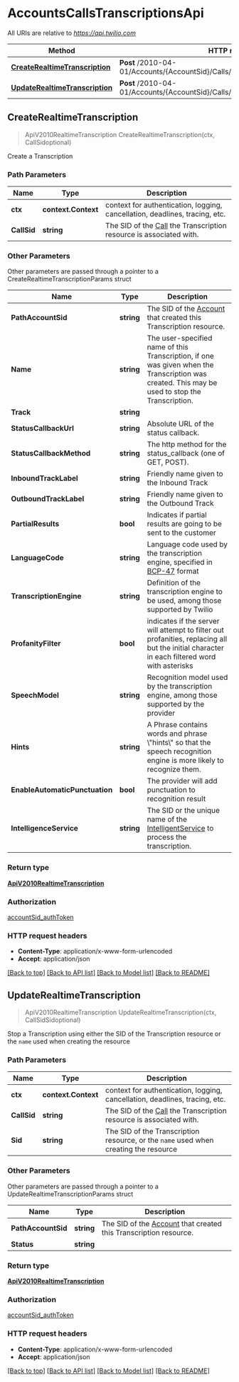 # AccountsCallsTranscriptionsApi

All URIs are relative to *https://api.twilio.com*

Method | HTTP request | Description
------------- | ------------- | -------------
[**CreateRealtimeTranscription**](AccountsCallsTranscriptionsApi.md#CreateRealtimeTranscription) | **Post** /2010-04-01/Accounts/{AccountSid}/Calls/{CallSid}/Transcriptions.json | 
[**UpdateRealtimeTranscription**](AccountsCallsTranscriptionsApi.md#UpdateRealtimeTranscription) | **Post** /2010-04-01/Accounts/{AccountSid}/Calls/{CallSid}/Transcriptions/{Sid}.json | 



## CreateRealtimeTranscription

> ApiV2010RealtimeTranscription CreateRealtimeTranscription(ctx, CallSidoptional)



Create a Transcription

### Path Parameters


Name | Type | Description
------------- | ------------- | -------------
**ctx** | **context.Context** | context for authentication, logging, cancellation, deadlines, tracing, etc.
**CallSid** | **string** | The SID of the [Call](https://www.twilio.com/docs/voice/api/call-resource) the Transcription resource is associated with.

### Other Parameters

Other parameters are passed through a pointer to a CreateRealtimeTranscriptionParams struct


Name | Type | Description
------------- | ------------- | -------------
**PathAccountSid** | **string** | The SID of the [Account](https://www.twilio.com/docs/iam/api/account) that created this Transcription resource.
**Name** | **string** | The user-specified name of this Transcription, if one was given when the Transcription was created. This may be used to stop the Transcription.
**Track** | **string** | 
**StatusCallbackUrl** | **string** | Absolute URL of the status callback.
**StatusCallbackMethod** | **string** | The http method for the status_callback (one of GET, POST).
**InboundTrackLabel** | **string** | Friendly name given to the Inbound Track
**OutboundTrackLabel** | **string** | Friendly name given to the Outbound Track
**PartialResults** | **bool** | Indicates if partial results are going to be sent to the customer
**LanguageCode** | **string** | Language code used by the transcription engine, specified in [BCP-47](https://www.rfc-editor.org/rfc/bcp/bcp47.txt) format
**TranscriptionEngine** | **string** | Definition of the transcription engine to be used, among those supported by Twilio
**ProfanityFilter** | **bool** | indicates if the server will attempt to filter out profanities, replacing all but the initial character in each filtered word with asterisks
**SpeechModel** | **string** | Recognition model used by the transcription engine, among those supported by the provider
**Hints** | **string** | A Phrase contains words and phrase \\\"hints\\\" so that the speech recognition engine is more likely to recognize them.
**EnableAutomaticPunctuation** | **bool** | The provider will add punctuation to recognition result
**IntelligenceService** | **string** | The SID or the unique name of the [IntelligentService](https://www.twilio.com/docs/voice/intelligence/api/service-resource) to process the transcription.

### Return type

[**ApiV2010RealtimeTranscription**](ApiV2010RealtimeTranscription.md)

### Authorization

[accountSid_authToken](../README.md#accountSid_authToken)

### HTTP request headers

- **Content-Type**: application/x-www-form-urlencoded
- **Accept**: application/json

[[Back to top]](#) [[Back to API list]](../README.md#documentation-for-api-endpoints)
[[Back to Model list]](../README.md#documentation-for-models)
[[Back to README]](../README.md)


## UpdateRealtimeTranscription

> ApiV2010RealtimeTranscription UpdateRealtimeTranscription(ctx, CallSidSidoptional)



Stop a Transcription using either the SID of the Transcription resource or the `name` used when creating the resource

### Path Parameters


Name | Type | Description
------------- | ------------- | -------------
**ctx** | **context.Context** | context for authentication, logging, cancellation, deadlines, tracing, etc.
**CallSid** | **string** | The SID of the [Call](https://www.twilio.com/docs/voice/api/call-resource) the Transcription resource is associated with.
**Sid** | **string** | The SID of the Transcription resource, or the `name` used when creating the resource

### Other Parameters

Other parameters are passed through a pointer to a UpdateRealtimeTranscriptionParams struct


Name | Type | Description
------------- | ------------- | -------------
**PathAccountSid** | **string** | The SID of the [Account](https://www.twilio.com/docs/iam/api/account) that created this Transcription resource.
**Status** | **string** | 

### Return type

[**ApiV2010RealtimeTranscription**](ApiV2010RealtimeTranscription.md)

### Authorization

[accountSid_authToken](../README.md#accountSid_authToken)

### HTTP request headers

- **Content-Type**: application/x-www-form-urlencoded
- **Accept**: application/json

[[Back to top]](#) [[Back to API list]](../README.md#documentation-for-api-endpoints)
[[Back to Model list]](../README.md#documentation-for-models)
[[Back to README]](../README.md)

